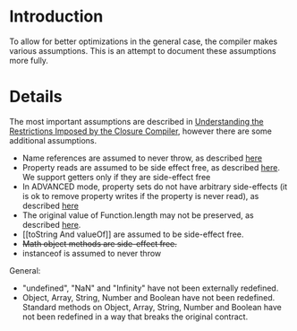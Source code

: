 # Introduction

To allow for better optimizations in the general case, the compiler makes various assumptions. This is an attempt to document these assumptions more fully.


# Details

The most important assumptions are described in 
[Understanding the Restrictions Imposed by the Closure Compiler](http://code.google.com/closure/compiler/docs/limitations.html), however there are some additional assumptions.

- Name references are assumed to never throw, as described [here](http://code.google.com/p/closure-compiler/issues/detail?id=64)
- Property reads are assumed to be side effect free, as described [here](http://code.google.com/p/closure-compiler/issues/detail?id=398). We support getters only if they are side-effect free
- In ADVANCED mode, property sets do not have arbitrary side-effects (it is ok to remove property writes if the property is never read), as described [here](http://code.google.com/p/closure-compiler/issues/detail?id=705)
- The original value of Function.length may not be preserved, as described [here](http://code.google.com/p/closure-compiler/issues/detail?id=253).
- [[toString And valueOf]] are assumed to be side-effect free.
- ~~Math object methods are side-effect free.~~
- instanceof is assumed to never throw

General:
- "undefined", "NaN" and "Infinity" have not been externally redefined.
- Object, Array, String, Number and Boolean have not been redefined. Standard methods on Object, Array, String, Number and Boolean have not been redefined in a way that breaks the original contract.
